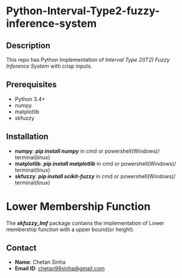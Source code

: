 # Python-Interval-Type2-fuzzy-inference-system

## Description
This repo has Python Implementation of _Interval Type 2(IT2) Fuzzy Inference System_ with crisp inputs.

## Prerequisites
* Python 3.4+
* numpy
* matplotlib
* skfuzzy

## Installation
* __numpy__: ___pip install numpy___ in cmd or powershell(Windows)/ terminal(linux)
* __matplotlib__: ___pip install matplotlib___ in cmd or powershell(Windows)/ terminal(linux)
* __skfuzzy__: ___pip install scikit-fuzzy___ in cmd or powershell(Windows)/ terminal(linux)
# Lower Membership Function

The ___skfuzzy_lmf___ package contains the implementation of Lower membership function with a upper bound(or height).

## Contact
* __Name__: Chetan Sinha
* __Email ID__: chetan99sinha@gmail.com
